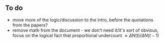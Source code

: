 ## To do

- move more of the logic/discussion to the intro, before the quotations from the papers?
- remove math from the document - we don't need it/it's sort of obvious, focus on the logical fact that proportional undercount $\approx \Delta N(t)/\Delta N(t-1)$

